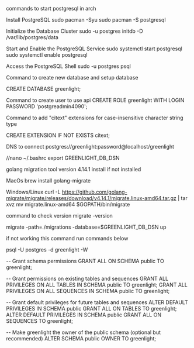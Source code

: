 commands to start postgresql in arch

Install PostgreSQL
sudo pacman -Syu
sudo pacman -S postgresql

Initialize the Database Cluster
sudo -u postgres initdb -D /var/lib/postgres/data

Start and Enable the PostgreSQL Service
sudo systemctl start postgresql
sudo systemctl enable postgresql

Access the PostgreSQL Shell
sudo -u postgres psql

Command to create new database and setup database

CREATE DATABASE greenlight;

Command to create user to use api
CREATE ROLE greenlight WITH LOGIN PASSWORD 'postgreadmin4090';

Command to add "citext" extensions for case-insensitive character string type

CREATE EXTENSION IF NOT EXISTS citext;

DNS to connect 
postgres://greenlight:password@localhost/greenlight

//nano ~/.bashrc
export GREENLIGHT_DB_DSN

golang migration tool version 4.14.1 install if not installed

MacOs
brew install golang-migrate

Windows/Linux
curl -L https://github.com/golang-migrate/migrate/releases/download/v4.14.1/migrate.linux-amd64.tar.gz | tar xvz
mv migrate.linux-amd64 $GOPATH/bin/migrate

command to check version
migrate -version

migrate -path=./migrations -database=$GREENLIGHT_DB_DSN up

if not working this command run commands below

psql -U postgres -d greenlight -W

-- Grant schema permissions
GRANT ALL ON SCHEMA public TO greenlight;

-- Grant permissions on existing tables and sequences
GRANT ALL PRIVILEGES ON ALL TABLES IN SCHEMA public TO greenlight;
GRANT ALL PRIVILEGES ON ALL SEQUENCES IN SCHEMA public TO greenlight;

-- Grant default privileges for future tables and sequences
ALTER DEFAULT PRIVILEGES IN SCHEMA public GRANT ALL ON TABLES TO greenlight;
ALTER DEFAULT PRIVILEGES IN SCHEMA public GRANT ALL ON SEQUENCES TO greenlight;

-- Make greenlight the owner of the public schema (optional but recommended)
ALTER SCHEMA public OWNER TO greenlight;